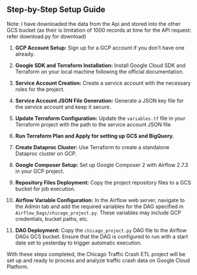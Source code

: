 ## Step-by-Step Setup Guide
Note: I have downloaded the data from the Api and stored into the other GCS bucket (as their is limitation of 1000 records at time for the API request: refer download.py for download) 
1. **GCP Account Setup:** Sign up for a GCP account if you don't have one already.

2. **Google SDK and Terraform Installation:** Install Google Cloud SDK and Terraform on your local machine following the official documentation.

3. **Service Account Creation:** Create a service account with the necessary roles for the project.

4. **Service Account JSON File Generation:** Generate a JSON key file for the service account and keep it secure.

5. **Update Terraform Configuration:** Update the `variables.tf` file in your Terraform project with the path to the service account JSON file.

6. **Run Terraform Plan and Apply for setting up GCS and BigQuery.** 

7. **Create Dataproc Cluster:** Use Terraform to create a standalone Dataproc cluster on GCP.

8. **Google Composer Setup:** Set up Google Composer 2 with Airflow 2.7.3 in your GCP project.

9. **Repository Files Deployment:** Copy the project repository files to a GCS bucket for job execution.

10. **Airflow Variable Configuration:** In the Airflow web server, navigate to the Admin tab and add the required variables for the DAG specified in `Airflow_Dags/chicago_project.py`. These variables may include GCP credentials, bucket paths, etc.

11. **DAG Deployment:** Copy the `chicago_project.py` DAG file to the Airflow DAGs GCS bucket. Ensure that the DAG is configured to run with a start date set to yesterday to trigger automatic execution.

With these steps completed, the Chicago Traffic Crash ETL project will be set up and ready to process and analyze traffic crash data on Google Cloud Platform.
